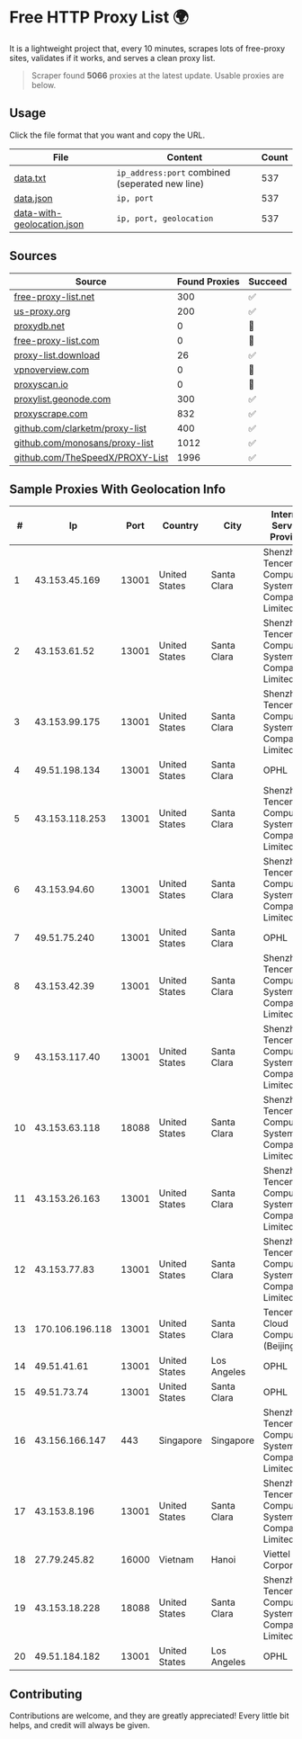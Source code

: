 
# Free HTTP Proxy List 🌍

It is a lightweight project that, every 10 minutes, scrapes lots of free-proxy sites, validates if it works, and serves a clean proxy list.


> Scraper found **5066** proxies at the latest update. Usable proxies are below.

## Usage

Click the file format that you want and copy the URL.


|File|Content|Count|
|----|-------|-----|
|[data.txt](https://raw.githubusercontent.com/themiralay/Proxy-List-World/master/data.txt)|`ip_address:port` combined (seperated new line)|537|
|[data.json](https://raw.githubusercontent.com/themiralay/Proxy-List-World/master/data.json)|`ip, port`|537|
|[data-with-geolocation.json](https://raw.githubusercontent.com/themiralay/Proxy-List-World/master/data-with-geolocation.json)|`ip, port, geolocation`|537|

## Sources

|Source|Found Proxies|Succeed|
|------|-------------|-------|
|[free-proxy-list.net](https://free-proxy-list.net)|300|✅|
|[us-proxy.org](https://www.us-proxy.org)|200|✅|
|[proxydb.net](http://proxydb.net)|0|🚫|
|[free-proxy-list.com](https://free-proxy-list.com/?page=&port=&type%5B%5D=http&type%5B%5D=https&up_time=0&search=Search)|0|🚫|
|[proxy-list.download](https://www.proxy-list.download/HTTP)|26|✅|
|[vpnoverview.com](https://vpnoverview.com/privacy/anonymous-browsing/free-proxy-servers)|0|🚫|
|[proxyscan.io](https://www.proxyscan.io)|0|🚫|
|[proxylist.geonode.com](https://proxylist.geonode.com/api/proxy-list?limit=300&page=1&sort_by=lastChecked&sort_type=desc&protocols=http,https)|300|✅|
|[proxyscrape.com](https://api.proxyscrape.com/v2/?request=displayproxies&protocol=http&timeout=10000&country=all&ssl=all&anonymity=all)|832|✅|
|[github.com/clarketm/proxy-list](https://raw.githubusercontent.com/clarketm/proxy-list/master/proxy-list-raw.txt)|400|✅|
|[github.com/monosans/proxy-list](https://raw.githubusercontent.com/monosans/proxy-list/main/proxies/http.txt)|1012|✅|
|[github.com/TheSpeedX/PROXY-List](https://raw.githubusercontent.com/TheSpeedX/PROXY-List/master/http.txt)|1996|✅|


## Sample Proxies With Geolocation Info

|#|Ip|Port|Country|City|Internet Service Provider|
|-|--|----|-------|----|-------------------------|
|1|43.153.45.169|13001|United States|Santa Clara|Shenzhen Tencent Computer Systems Company Limited|
|2|43.153.61.52|13001|United States|Santa Clara|Shenzhen Tencent Computer Systems Company Limited|
|3|43.153.99.175|13001|United States|Santa Clara|Shenzhen Tencent Computer Systems Company Limited|
|4|49.51.198.134|13001|United States|Santa Clara|OPHL|
|5|43.153.118.253|13001|United States|Santa Clara|Shenzhen Tencent Computer Systems Company Limited|
|6|43.153.94.60|13001|United States|Santa Clara|Shenzhen Tencent Computer Systems Company Limited|
|7|49.51.75.240|13001|United States|Santa Clara|OPHL|
|8|43.153.42.39|13001|United States|Santa Clara|Shenzhen Tencent Computer Systems Company Limited|
|9|43.153.117.40|13001|United States|Santa Clara|Shenzhen Tencent Computer Systems Company Limited|
|10|43.153.63.118|18088|United States|Santa Clara|Shenzhen Tencent Computer Systems Company Limited|
|11|43.153.26.163|13001|United States|Santa Clara|Shenzhen Tencent Computer Systems Company Limited|
|12|43.153.77.83|13001|United States|Santa Clara|Shenzhen Tencent Computer Systems Company Limited|
|13|170.106.196.118|13001|United States|Santa Clara|Tencent Cloud Computing (Beijing) Co|
|14|49.51.41.61|13001|United States|Los Angeles|OPHL|
|15|49.51.73.74|13001|United States|Santa Clara|OPHL|
|16|43.156.166.147|443|Singapore|Singapore|Shenzhen Tencent Computer Systems Company Limited|
|17|43.153.8.196|13001|United States|Santa Clara|Shenzhen Tencent Computer Systems Company Limited|
|18|27.79.245.82|16000|Vietnam|Hanoi|Viettel Corporation|
|19|43.153.18.228|18088|United States|Santa Clara|Shenzhen Tencent Computer Systems Company Limited|
|20|49.51.184.182|13001|United States|Los Angeles|OPHL|



## Contributing

Contributions are welcome, and they are greatly appreciated! Every
little bit helps, and credit will always be given.


